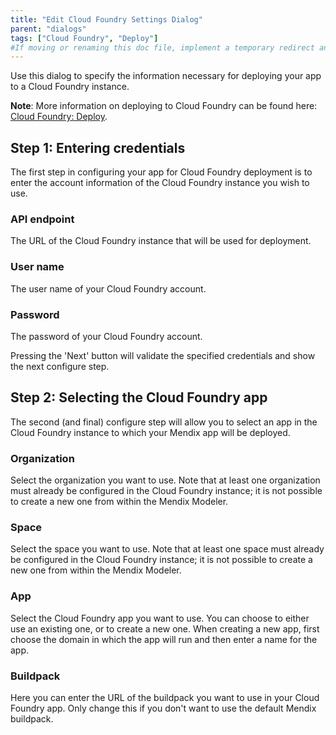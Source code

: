 ```yaml
---
title: "Edit Cloud Foundry Settings Dialog"
parent: "dialogs"
tags: ["Cloud Foundry", "Deploy"]
#If moving or renaming this doc file, implement a temporary redirect and let the respective team know they should update the URL in the product. See Mapping to Products for more details.
---
```

Use this dialog to specify the information necessary for deploying your app to a Cloud Foundry instance.

**Note**: More information on deploying to Cloud Foundry can be found here: [Cloud Foundry: Deploy](/developerportal/deploy/cloud-foundry-deploy).

## Step 1: Entering credentials

The first step in configuring your app for Cloud Foundry deployment is to enter the account information of the Cloud Foundry instance you wish to use.

### API endpoint

The URL of the Cloud Foundry instance that will be used for deployment.

### User name

The user name of your Cloud Foundry account.

### Password

The password of your Cloud Foundry account.

Pressing the 'Next' button will validate the specified credentials and show the next configure step.

## Step 2: Selecting the Cloud Foundry app

The second (and final) configure step will allow you to select an app in the Cloud Foundry instance to which your Mendix app will be deployed.

### Organization

Select the organization you want to use. Note that at least one organization must already be configured in the Cloud Foundry instance; it is not possible to create a new one from within the Mendix Modeler.

### Space

Select the space you want to use. Note that at least one space must already be configured in the Cloud Foundry instance; it is not possible to create a new one from within the Mendix Modeler.

### App

Select the Cloud Foundry app you want to use. You can choose to either use an existing one, or to create a new one. When creating a new app, first choose the domain in which the app will run and then enter a name for the app.

### Buildpack

Here you can enter the URL of the buildpack you want to use in your Cloud Foundry app. Only change this if you don't want to use the default Mendix buildpack.
